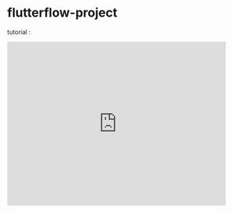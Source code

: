 # flutterflow-project

tutorial : 
<div style="padding:75% 0 0 0;position:relative;"><iframe src="https://player.vimeo.com/video/1100939380?badge=0&amp;autopause=0&amp;player_id=0&amp;app_id=58479" frameborder="0" allow="autoplay; fullscreen; picture-in-picture; clipboard-write; encrypted-media; web-share" style="position:absolute;top:0;left:0;width:100%;height:100%;" title="Flutterflow project demo"></iframe></div><script src="https://player.vimeo.com/api/player.js"></script>
